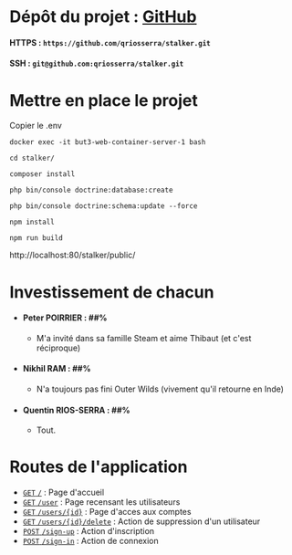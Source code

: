 # Dépôt du projet : [GitHub](https://github.com/qriosserra/stalker)
#### HTTPS : `https://github.com/qriosserra/stalker.git`
#### SSH : `git@github.com:qriosserra/stalker.git`

# Mettre en place le projet

Copier le .env

```shell
docker exec -it but3-web-container-server-1 bash
```

```shell
cd stalker/
```

```shell
composer install
```

```shell
php bin/console doctrine:database:create
```

```shell
php bin/console doctrine:schema:update --force
```

```shell
npm install
```

```shell
npm run build
```

http://localhost:80/stalker/public/

# Investissement de chacun

- #### Peter POIRRIER : ##%
  - M'a invité dans sa famille Steam et aime Thibaut (et c'est réciproque)
- #### Nikhil RAM : ##%
  - N'a toujours pas fini Outer Wilds (vivement qu'il retourne en Inde)
- #### Quentin RIOS-SERRA : ##%
  - Tout.

# Routes de l'application
- [`GET` `/`](http://localhost:80/stalker/public/) : Page d'accueil
- [`GET` `/user`](http://localhost:80/stalker/public/sign-in) : Page recensant les utilisateurs
- [`GET` `/users/{id}`](http://localhost:80/stalker/public/sign-in) : Page d'acces aux comptes
- [`GET` `/users/{id}/delete`](http://localhost:80/stalker/public/sign-in) : Action de suppression d'un utilisateur
- [`POST` `/sign-up`](http://localhost:80/stalker/public/sign-up) : Action d'inscription
- [`POST` `/sign-in`](http://localhost:80/stalker/public/sign-in) : Action de connexion